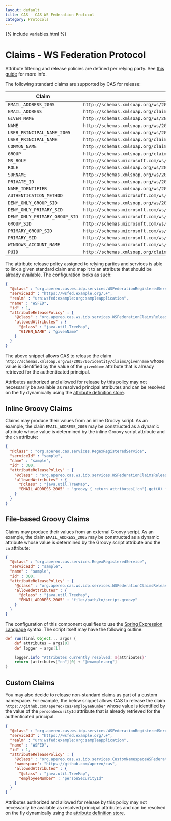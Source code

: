 ```yaml
---
layout: default
title: CAS - CAS WS Federation Protocol
category: Protocols
---
```


{% include variables.html %}

# Claims - WS Federation Protocol

Attribute filtering and release policies are defined per 
relying party. See [this guide](../integration/Attribute-Release-Policies.html) for more info.

The following standard claims are supported by CAS for release:

| Claim                         | Description                                                                       |
|-------------------------------|-----------------------------------------------------------------------------------|
| `EMAIL_ADDRESS_2005`          | `http://schemas.xmlsoap.org/ws/2005/05/identity/claims/emailaddress`              |
| `EMAIL_ADDRESS`               | `http://schemas.xmlsoap.org/claims/EmailAddress`                                  |
| `GIVEN_NAME`                  | `http://schemas.xmlsoap.org/ws/2005/05/identity/claims/givenname`                 |
| `NAME`                        | `http://schemas.xmlsoap.org/ws/2005/05/identity/claims/name`                      |
| `USER_PRINCIPAL_NAME_2005`    | `http://schemas.xmlsoap.org/ws/2005/05/identity/claims/upn`                       |
| `USER_PRINCIPAL_NAME`         | `http://schemas.xmlsoap.org/claims/UPN`                                           |
| `COMMON_NAME`                 | `http://schemas.xmlsoap.org/claims/CommonName`                                    |
| `GROUP`                       | `http://schemas.xmlsoap.org/claims/Group`                                         |
| `MS_ROLE`                     | `http://schemas.microsoft.com/ws/2008/06/identity/claims/role`                    |
| `ROLE`                        | `http://schemas.xmlsoap.org/ws/2005/05/identity/claims/role`                      |
| `SURNAME`                     | `http://schemas.xmlsoap.org/ws/2005/05/identity/claims/surname`                   |
| `PRIVATE_ID`                  | `http://schemas.xmlsoap.org/ws/2005/05/identity/claims/privatepersonalidentifier` |
| `NAME_IDENTIFIER`             | `http://schemas.xmlsoap.org/ws/2005/05/identity/claims/nameidentifier`            |
| `AUTHENTICATION_METHOD`       | `http://schemas.microsoft.com/ws/2008/06/identity/claims/authenticationmethod`    |
| `DENY_ONLY_GROUP_SID`         | `http://schemas.xmlsoap.org/ws/2005/05/identity/claims/denyonlysid`               |
| `DENY_ONLY_PRIMARY_SID`       | `http://schemas.microsoft.com/ws/2008/06/identity/claims/denyonlyprimarysid`      |
| `DENY_ONLY_PRIMARY_GROUP_SID` | `http://schemas.microsoft.com/ws/2008/06/identity/claims/denyonlyprimarygroupsid` |
| `GROUP_SID`                   | `http://schemas.microsoft.com/ws/2008/06/identity/claims/groupsid`                |
| `PRIMARY_GROUP_SID`           | `http://schemas.microsoft.com/ws/2008/06/identity/claims/primarygroupsid`         |
| `PRIMARY_SID`                 | `http://schemas.microsoft.com/ws/2008/06/identity/claims/primarysid`              |
| `WINDOWS_ACCOUNT_NAME`        | `http://schemas.microsoft.com/ws/2008/06/identity/claims/windowsaccountname`      |
| `PUID`                        | `http://schemas.xmlsoap.org/claims/PUID`                                          |

The attribute release policy assigned to relying parties and 
services is able to link a given standard claim and map it to an attribute
that should be already available. The configuration looks as such:

```json
{
  "@class" : "org.apereo.cas.ws.idp.services.WSFederationRegisteredService",
  "serviceId" : "https://wsfed.example.org/.+",
  "realm" : "urn:wsfed:example:org:sampleapplication",
  "name" : "WSFED",
  "id" : 1,
  "attributeReleasePolicy" : {
    "@class" : "org.apereo.cas.ws.idp.services.WSFederationClaimsReleasePolicy",
    "allowedAttributes" : {
      "@class" : "java.util.TreeMap",
      "GIVEN_NAME" : "givenName"
    }
  }
}
```

The above snippet allows CAS to release the 
claim `http://schemas.xmlsoap.org/ws/2005/05/identity/claims/givenname` whose value
is identified by the value of the `givenName` attribute that is already retrieved for the authenticated principal.

Attributes authorized and allowed for release by this policy may not necessarily be available
as resolved principal attributes and can be resolved on the fly dynamically
using the [attribute definition store](../integration/Attribute-Definitions.html).

## Inline Groovy Claims

Claims may produce their values from an inline Groovy 
script. As an example, the claim `EMAIL_ADDRESS_2005` may be constructed 
as a dynamic attribute whose value is determined by the inline Groovy script attribute and the `cn` attribute:

```json
{
  "@class" : "org.apereo.cas.services.RegexRegisteredService",
  "serviceId" : "sample",
  "name" : "sample",
  "id" : 300,
  "attributeReleasePolicy" : {
    "@class" : "org.apereo.cas.ws.idp.services.WSFederationClaimsReleasePolicy",
    "allowedAttributes" : {
      "@class" : "java.util.TreeMap",
      "EMAIL_ADDRESS_2005" : "groovy { return attributes['cn'].get(0) + '@example.org' }"
    }
  }
}
```

## File-based Groovy Claims

Claims may produce their values from an external Groovy 
script. As an example, the claim `EMAIL_ADDRESS_2005` may be constructed 
as a dynamic attribute whose value is determined by the Groovy script attribute and the `cn` attribute:

```json
{
  "@class" : "org.apereo.cas.services.RegexRegisteredService",
  "serviceId" : "sample",
  "name" : "sample",
  "id" : 300,
  "attributeReleasePolicy" : {
    "@class" : "org.apereo.cas.ws.idp.services.WSFederationClaimsReleasePolicy",
    "allowedAttributes" : {
      "@class" : "java.util.TreeMap",
      "EMAIL_ADDRESS_2005" : "file:/path/to/script.groovy"
    }
  }
}
```

The configuration of this component qualifies to use 
the [Spring Expression Language](../configuration/Configuration-Spring-Expressions.html) syntax. The script 
itself may have the following outline:

```groovy
def run(final Object... args) {
    def attributes = args[0]
    def logger = args[1]

    logger.info "Attributes currently resolved: ${attributes}"
    return [attributes["cn"][0] + "@example.org"]
}
```

## Custom Claims

You may also decide to release non-standard claims as part of a custom 
namespace. For example, the below snippet allows CAS to release the 
claim `https://github.com/apereo/cas/employeeNumber` whose value is 
identified by the value of the `personSecurityId` attribute that is 
already retrieved for the authenticated principal.

```json
{
  "@class" : "org.apereo.cas.ws.idp.services.WSFederationRegisteredService",
  "serviceId" : "https://wsfed.example.org/.+",
  "realm" : "urn:wsfed:example:org:sampleapplication",
  "name" : "WSFED",
  "id" : 1,
  "attributeReleasePolicy" : {
    "@class" : "org.apereo.cas.ws.idp.services.CustomNamespaceWSFederationClaimsReleasePolicy",
    "namespace": "https://github.com/apereo/cas",
    "allowedAttributes" : {
      "@class" : "java.util.TreeMap",
      "employeeNumber" : "personSecurityId"
    }
  }
}
```

Attributes authorized and allowed for release by this policy may not necessarily be available
as resolved principal attributes and can be resolved on the fly dynamically
using the [attribute definition store](../integration/Attribute-Definitions.html).
